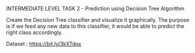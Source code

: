 INTERMEDIATE LEVEL TASK 2 - Prediction using Decision Tree  Algorithm 

Create the Decision Tree classifier and visualize it graphically. 
The purpose is if we feed any new data to this classifier, it would be able to  predict the right class accordingly.

Dataset : https://bit.ly/3kXTdox
